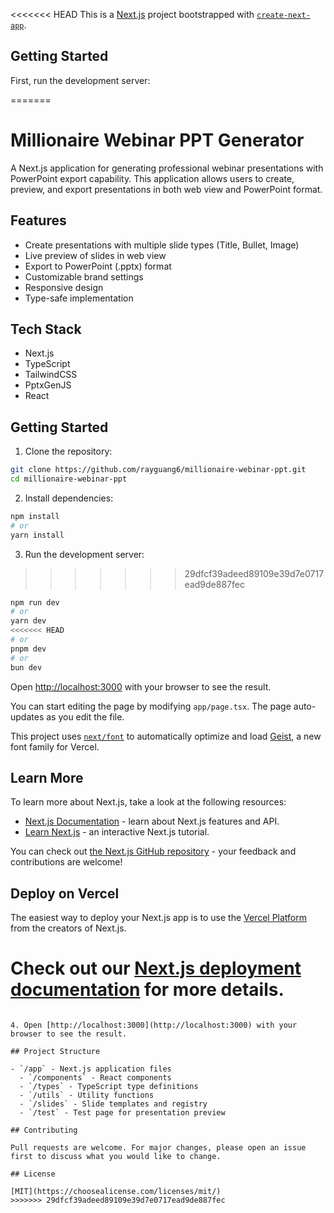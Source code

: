 <<<<<<< HEAD
This is a [Next.js](https://nextjs.org) project bootstrapped with [`create-next-app`](https://nextjs.org/docs/app/api-reference/cli/create-next-app).

## Getting Started

First, run the development server:

=======
# Millionaire Webinar PPT Generator

A Next.js application for generating professional webinar presentations with PowerPoint export capability. This application allows users to create, preview, and export presentations in both web view and PowerPoint format.

## Features

- Create presentations with multiple slide types (Title, Bullet, Image)
- Live preview of slides in web view
- Export to PowerPoint (.pptx) format
- Customizable brand settings
- Responsive design
- Type-safe implementation

## Tech Stack

- Next.js
- TypeScript
- TailwindCSS
- PptxGenJS
- React

## Getting Started

1. Clone the repository:
```bash
git clone https://github.com/rayguang6/millionaire-webinar-ppt.git
cd millionaire-webinar-ppt
```

2. Install dependencies:
```bash
npm install
# or
yarn install
```

3. Run the development server:
>>>>>>> 29dfcf39adeed89109e39d7e0717ead9de887fec
```bash
npm run dev
# or
yarn dev
<<<<<<< HEAD
# or
pnpm dev
# or
bun dev
```

Open [http://localhost:3000](http://localhost:3000) with your browser to see the result.

You can start editing the page by modifying `app/page.tsx`. The page auto-updates as you edit the file.

This project uses [`next/font`](https://nextjs.org/docs/app/building-your-application/optimizing/fonts) to automatically optimize and load [Geist](https://vercel.com/font), a new font family for Vercel.

## Learn More

To learn more about Next.js, take a look at the following resources:

- [Next.js Documentation](https://nextjs.org/docs) - learn about Next.js features and API.
- [Learn Next.js](https://nextjs.org/learn) - an interactive Next.js tutorial.

You can check out [the Next.js GitHub repository](https://github.com/vercel/next.js) - your feedback and contributions are welcome!

## Deploy on Vercel

The easiest way to deploy your Next.js app is to use the [Vercel Platform](https://vercel.com/new?utm_medium=default-template&filter=next.js&utm_source=create-next-app&utm_campaign=create-next-app-readme) from the creators of Next.js.

Check out our [Next.js deployment documentation](https://nextjs.org/docs/app/building-your-application/deploying) for more details.
=======
```

4. Open [http://localhost:3000](http://localhost:3000) with your browser to see the result.

## Project Structure

- `/app` - Next.js application files
  - `/components` - React components
  - `/types` - TypeScript type definitions
  - `/utils` - Utility functions
  - `/slides` - Slide templates and registry
  - `/test` - Test page for presentation preview

## Contributing

Pull requests are welcome. For major changes, please open an issue first to discuss what you would like to change.

## License

[MIT](https://choosealicense.com/licenses/mit/)
>>>>>>> 29dfcf39adeed89109e39d7e0717ead9de887fec
